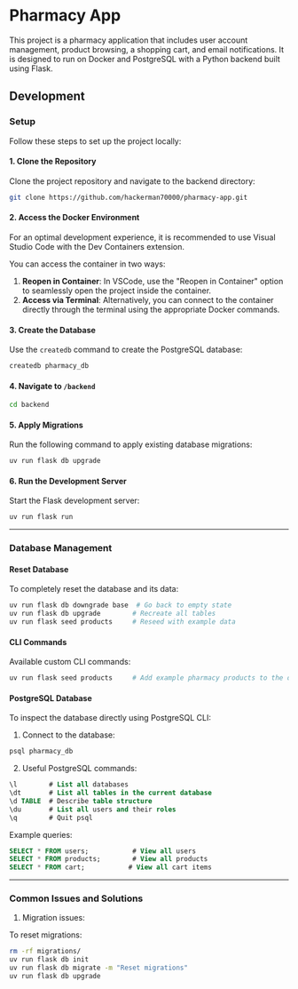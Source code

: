 # Pharmacy App

This project is a pharmacy application that includes user account management, product browsing, a shopping cart, and email notifications. It is designed to run on Docker and PostgreSQL with a Python backend built using Flask.

## Development

### Setup

Follow these steps to set up the project locally:

#### 1. **Clone the Repository**

Clone the project repository and navigate to the backend directory:

```bash
git clone https://github.com/hackerman70000/pharmacy-app.git
```

#### 2. Access the Docker Environment

For an optimal development experience, it is recommended to use Visual Studio Code with the Dev Containers extension.

You can access the container in two ways:

1. **Reopen in Container**: In VSCode, use the "Reopen in Container" option to seamlessly open the project inside the container.
2. **Access via Terminal**: Alternatively, you can connect to the container directly through the terminal using the appropriate Docker commands.

#### 3. **Create the Database**

Use the `createdb` command to create the PostgreSQL database:

```bash
createdb pharmacy_db
```

#### 4. **Navigate to `/backend`**

```bash
cd backend
```

#### 5. **Apply Migrations**

Run the following command to apply existing database migrations:

```bash
uv run flask db upgrade
```

#### 6. **Run the Development Server**

Start the Flask development server:

```bash
uv run flask run
```

---

### Database Management

#### Reset Database

To completely reset the database and its data:

```bash
uv run flask db downgrade base  # Go back to empty state
uv run flask db upgrade        # Recreate all tables
uv run flask seed products     # Reseed with example data
```

#### CLI Commands

Available custom CLI commands:

```bash
uv run flask seed products     # Add example pharmacy products to the database
```

#### PostgreSQL Database

To inspect the database directly using PostgreSQL CLI:

1. Connect to the database:

```bash
psql pharmacy_db
```

2. Useful PostgreSQL commands:

```sql
\l        # List all databases
\dt       # List all tables in the current database
\d TABLE  # Describe table structure
\du       # List all users and their roles
\q        # Quit psql
```

Example queries:

```sql
SELECT * FROM users;           # View all users
SELECT * FROM products;        # View all products
SELECT * FROM cart;           # View all cart items
```

---

### Common Issues and Solutions

1. Migration issues:

To reset migrations:

```bash
rm -rf migrations/
uv run flask db init
uv run flask db migrate -m "Reset migrations"
uv run flask db upgrade
```
